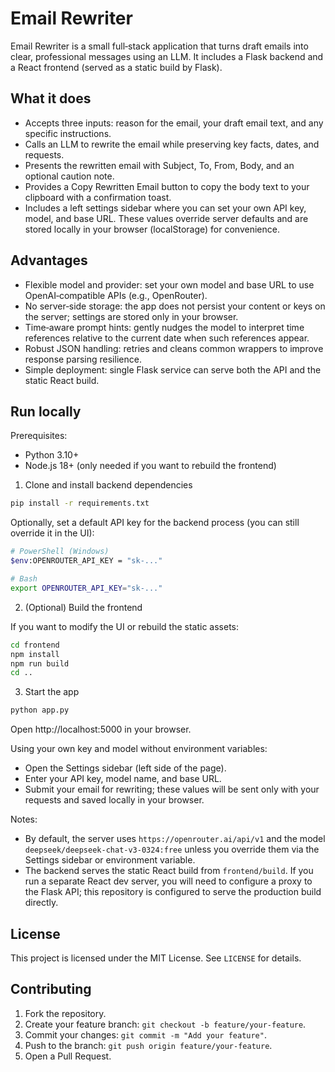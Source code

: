 # Email Rewriter

Email Rewriter is a small full‑stack application that turns draft emails into clear, professional messages using an LLM. It includes a Flask backend and a React frontend (served as a static build by Flask).

## What it does

- Accepts three inputs: reason for the email, your draft email text, and any specific instructions.
- Calls an LLM to rewrite the email while preserving key facts, dates, and requests.
- Presents the rewritten email with Subject, To, From, Body, and an optional caution note.
- Provides a Copy Rewritten Email button to copy the body text to your clipboard with a confirmation toast.
- Includes a left settings sidebar where you can set your own API key, model, and base URL. These values override server defaults and are stored locally in your browser (localStorage) for convenience.

## Advantages

- Flexible model and provider: set your own model and base URL to use OpenAI‑compatible APIs (e.g., OpenRouter).
- No server‑side storage: the app does not persist your content or keys on the server; settings are stored only in your browser.
- Time‑aware prompt hints: gently nudges the model to interpret time references relative to the current date when such references appear.
- Robust JSON handling: retries and cleans common wrappers to improve response parsing resilience.
- Simple deployment: single Flask service can serve both the API and the static React build.

## Run locally

Prerequisites:

- Python 3.10+
- Node.js 18+ (only needed if you want to rebuild the frontend)

1) Clone and install backend dependencies

```bash
pip install -r requirements.txt
```

Optionally, set a default API key for the backend process (you can still override it in the UI):

```bash
# PowerShell (Windows)
$env:OPENROUTER_API_KEY = "sk-..."

# Bash
export OPENROUTER_API_KEY="sk-..."
```

2) (Optional) Build the frontend

If you want to modify the UI or rebuild the static assets:

```bash
cd frontend
npm install
npm run build
cd ..
```

3) Start the app

```bash
python app.py
```

Open http://localhost:5000 in your browser.

Using your own key and model without environment variables:

- Open the Settings sidebar (left side of the page).
- Enter your API key, model name, and base URL.
- Submit your email for rewriting; these values will be sent only with your requests and saved locally in your browser.

Notes:

- By default, the server uses `https://openrouter.ai/api/v1` and the model `deepseek/deepseek-chat-v3-0324:free` unless you override them via the Settings sidebar or environment variable.
- The backend serves the static React build from `frontend/build`. If you run a separate React dev server, you will need to configure a proxy to the Flask API; this repository is configured to serve the production build directly.

## License

This project is licensed under the MIT License. See `LICENSE` for details.

## Contributing

1. Fork the repository.
2. Create your feature branch: `git checkout -b feature/your-feature`.
3. Commit your changes: `git commit -m "Add your feature"`.
4. Push to the branch: `git push origin feature/your-feature`.
5. Open a Pull Request.